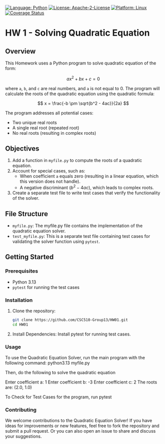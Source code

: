 [![Language: Python](https://img.shields.io/badge/Language-Python-blue.svg)](https://www.python.org/)
[![License: Apache-2-License](https://img.shields.io/badge/Licence-Apache--2--Licence-green.svg)](https://www.apache.org/licenses/LICENSE-2.0)
[![Platform: Linux](https://img.shields.io/badge/Platform-Linux-yellow.svg)](https://www.linux.org/)
[![Coverage Status](https://coveralls.io/repos/github/CSC510-Group13/HW01/badge.svg)](https://coveralls.io/github/CSC510-Group13/HW01)


# HW 1 - Solving Quadratic Equation

## Overview
This Homework uses a Python program to solve quadratic equation of the form:

$$ ax^2 + bx + c = 0 $$

where `a`, `b`, and `c` are real numbers, and `a` is not equal to 0. The program will calculate the roots of the quadratic equation using the quadratic formula:

$$ x = \frac{-b \pm \sqrt{b^2 - 4ac}}{2a} $$

The program addresses all potential cases:  
- Two unique real roots  
- A single real root (repeated root)  
- No real roots (resulting in complex roots)

## Objectives

1. Add a function in `myfile.py` to compute the roots of a quadratic equation.  
2. Account for special cases, such as:  
   - When coefficient `a` equals zero (resulting in a linear equation, which this version does not handle).  
   - A negative discriminant ($b^2 - 4ac$), which leads to complex roots.  
3. Create a separate test file to write test cases that verify the functionality of the solver.
   
## File Structure

- `myfile.py`: The myfile.py file contains the implementation of the quadratic equation solver.
- `test_myfile.py`: This is a separate test file containing test cases for validating the solver function using `pytest`.

## Getting Started

### Prerequisites

- Python 3.13
- `pytest` for running the test cases

### Installation

1. Clone the repository:
   ```bash
   git clone https://github.com/CSC510-Group13/HW01.git
   cd HW01
2. Install Dependencies: Install pytest for running test cases.

### Usage
To use the Quadratic Equation Solver, run the main program with the following command:
python3.13 myfile.py

Then, do the following to solve the quadratic equation

Enter coefficient a: 1
Enter coefficient b: -3
Enter coefficient c: 2
The roots are: (2.0, 1.0)

To Check for Test Cases for the program, run pytest

### Contributing
We welcome contributions to the Quadratic Equation Solver! If you have ideas for improvements or new features, feel free to fork the repository and submit a pull request. Or you can also open an issue to share and discuss your suggestions.
